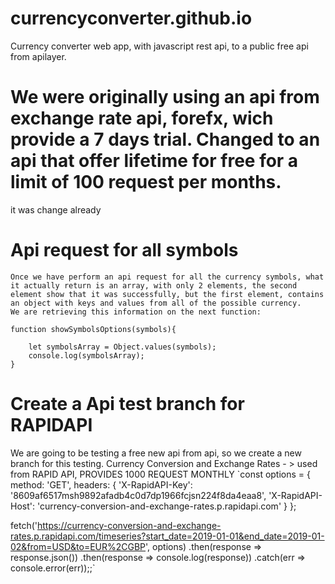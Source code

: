# currencyconverter.github.io
Currency converter web app, with javascript rest api, to a public free api from apilayer.

# We were originally using an api from exchange rate api, forefx, wich provide a 7 days trial. Changed to an api that offer lifetime for free for a limit of 100 request per months.
it was change already

# Api request for all symbols
    Once we have perform an api request for all the currency symbols, what it actually return is an array, with only 2 elements, the second element show that it was successfully, but the first element, contains an object with keys and values from all of the possible currency. 
    We are retrieving this information on the next function:

    function showSymbolsOptions(symbols){
        
        let symbolsArray = Object.values(symbols);
        console.log(symbolsArray);
    }


# Create a Api test branch for RAPIDAPI
We are going to be testing a free new api from api, so we create a new branch for this testing.
Currency Conversion and Exchange Rates - > used from RAPID API, PROVIDES 1000 REQUEST MONTHLY
`const options = {
	method: 'GET',
	headers: {
		'X-RapidAPI-Key': '8609af6517msh9892afadb4c0d7dp1966fcjsn224f8da4eaa8',
		'X-RapidAPI-Host': 'currency-conversion-and-exchange-rates.p.rapidapi.com'
	}
};

fetch('https://currency-conversion-and-exchange-rates.p.rapidapi.com/timeseries?start_date=2019-01-01&end_date=2019-01-02&from=USD&to=EUR%2CGBP', options)
	.then(response => response.json())
	.then(response => console.log(response))
	.catch(err => console.error(err));;`